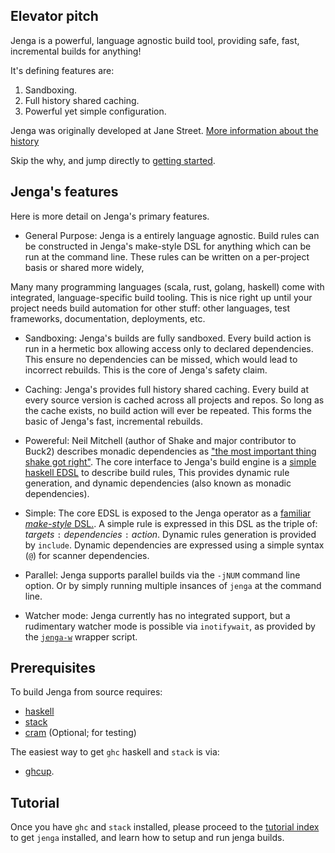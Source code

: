 
## Elevator pitch
Jenga is a powerful, language agnostic build tool, providing safe, fast, incremental builds for anything!

It's defining features are:
1. Sandboxing.
2. Full history shared caching.
3. Powerful yet simple configuration.

Jenga was originally developed at Jane Street. [More information about the history](doc/hisory.md)

Skip the why, and jump directly to [getting started](tutorial/01_getting_started.md).


## Jenga's features
Here is more detail on Jenga's primary features.

- General Purpose:
Jenga is a entirely language agnostic.
Build rules can be constructed in Jenga's make-style DSL for anything which can be run at the command line.
These rules can be written on a per-project basis or shared more widely,

Many many programming languages (scala, rust, golang, haskell) come with integrated, language-specific build tooling.
This is nice right up until your project needs build automation for other stuff: other languages, test frameworks, documentation, deployments, etc.


- Sandboxing:
Jenga's builds are fully sandboxed.
Every build action is run in a hermetic box allowing access only to declared dependencies.
This ensure no dependencies can be missed, which would lead to incorrect rebuilds.
This is the core of Jenga's safety claim.

- Caching:
Jenga's provides full history shared caching.
Every build at every source version is cached across all projects and repos.
So long as the cache exists, no build action will ever be repeated.
This forms the basic of Jenga's fast, incremental rebuilds.

- Powereful:
Neil Mitchell (author of Shake and major contributor to Buck2) describes monadic dependencies as ["the most important thing shake got right"](https://neilmitchell.blogspot.com/2021/09/reflecting-on-shake-build-system.html).
The core interface to Jenga's build engine is a [simple haskell EDSL](src/Interface.hs) to describe build rules,
This provides dynamic rule generation, and dynamic dependencies (also known as monadic dependencies).

- Simple:
The core EDSL is exposed to the Jenga operator as a [familiar _make-style_ DSL.](doc/jenga-syntax.md).
A simple rule is expressed in this DSL as the triple of: _targets_ `:` _dependencies_ `:` _action_.
Dynamic rules generation is provided by `include`.
Dynamic dependencies are expressed using a simple syntax (`@`) for scanner dependencies.

- Parallel:
Jenga supports parallel builds via the `-jNUM` command line option.
Or by simply running multiple insances of `jenga` at the command line.

- Watcher mode:
Jenga currently has no integrated support,
but a rudimentary watcher mode is possible via `inotifywait`,
as provided by the [`jenga-w`](jenga-w]) wrapper script.

## Prerequisites

To build Jenga from source requires:
- [haskell](https://www.haskell.org)
- [stack](https://docs.haskellstack.org/en/stable/)
- [cram](https://bitheap.org/cram/)  (Optional; for testing)

The easiest way to get `ghc` haskell and `stack` is via:
- [ghcup](https://www.haskell.org/ghcup/).


## Tutorial

Once you have `ghc` and `stack` installed, please proceed to the
[tutorial index](tutorial/index.md) to get `jenga` installed,
and learn how to setup and run jenga builds.
